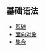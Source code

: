 ## 基础语法

- [基础](src/main/java/com/jonssonyan/JavaBasic.java)
- [面向对象](src/main/java/com/jonssonyan/JavaOOP.java)
- [集合](src/main/java/com/jonssonyan/JavaCollection.java)
